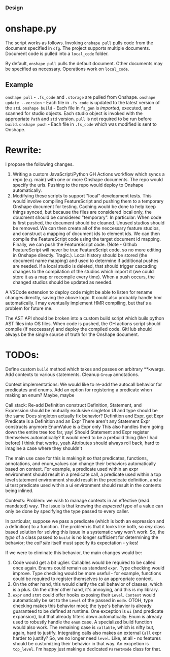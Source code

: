 ### Design
# onshape.py
The script works as follows.
Invoking `onshape pull` pulls code from the document specified in `cfg`.
The project supports multiple documents. Document code is pulled into a `local_code` folder.

By default, `onshape pull` pulls the default document. Other documents may be specified as necessary.
Operations work on `local_code`.

## Example
`onshape pull` - `.fs_code` and `.storage` are pulled from Onshape.
`onshape update --version` - Each file in `.fs_code` is updated to the latest version of the `std`.
`onshape build` - Each file in `fs_gen` is *imported*, executed, and scanned for studio objects. Each studio object is invoked with the appropriate `Path` and `std` version.
    `pull` is not required to be run before `build`.
`onshape push` - Each file in `.fs_code` which was modified is sent to Onshape.

# Rewrite:
I propose the following changes.
1. Writing a custom JavaScript/Python GH Actions workflow which syncs a repo (e.g. main) with one or more Onshape documents. The repo would specify the urls. Pushing to the repo would deploy to Onshape automatically.
2. Modifying these scripts to support "local" development tests. This would involve compiling FeatureScript and pushing them to a temporary Onshape document for testing. Caching would be done to help keep things synced, but because the files are considered local only, the doucment should be considered "temporary". In particular:
When code is first pushed, the document should be cleaned. Unused studios should be removed.
We can then create all of the neccessary feature studios, and construct a mapping of document ids to element ids.
We can then compile the FeatureScript code using the target document id mapping. Finally, we can push the FeatureScript code.
(Note - Github FeatureScript will never be true FeatureScript code, so no more editing in Onshape directly. Tragic.). 
Local history should be stored (the document name mapping) and used to determine if additional pushes are needed.
If a local studio is deleted, that should trigger cascading changes to the compilation of the studios which import it (we could store it as a map or recompile every time).
When a push occurs, the changed studios should be updated as needed. 

A VSCode extension to deploy code might be able to listen for rename changes directly, saving the above logic. It could also probably handle hmr automatically.
I may eventually implement HMR compiling, but that's a problem for future me.

The AST API should be broken into a custom build script which buils python AST files into OS files. When code is pushed, the GH actions script should compile (if neccessary) and deploy the compiled code. GitHub should always be the single source of truth for the Onshape document.



# TODOs:
Define custom `build` method which takes and passes on arbitrary **kwargs.
Add contexts to various statements.
Cleanup `Group` annotations.

Context implementations:
We would like to re-add the autocall behavior for predicates and enums.
Add an option for registering a predicate when making an enum? Maybe, maybe

Call stack:
Re-add Definition construct
Definition, Statement, and Expression should be mutually exclusive singleton
UI and type should be the same
Does singleton actually fix behavior? 
Definition and Expr, get Expr
Predicate is a Definition and an Expr
There aren't any Statement Expr constructs anymore
EnumValue is a Expr only
This also handles them going down the entire tree too far, yay!
Should Statement and Expr register themselves automatically?
It would need to be a prebuild thing (like I had before)
I think that works, yeah
Attributes should always roll back, hard to imagine a case where they shouldn't

The main use case for this is making it so that predicates, functions, annotations, and enum_values can change their behaviors automatically based on context.
For example, a predicate used within an expr environment should result in a predicate call, a predicate used within a top level statement environment should result in 
the predicate definition, and a ui test predicate used within a ui environment should result in the contents being inlined.

Contexts:
Problem: we wish to manage contexts in an effective (read: mandated) way. 
The issue is that knowing the *expected* type of a value can only be done by specifying the type passed to every caller.

In particular, suppose we pass a predicate (which is both an expression and a definition) to a function. The problem is that it looks like both, so *any* class based
solution for solving this issue in a systematic way won't work. So, the *type* of a class passed to `build` is no longer sufficient for determining the behavior; the
*call site* itself must specify its expectation - yikes!

If we were to eliminate this behavior, the main changes would be:
1. Code would get a bit uglier. Callables would be required to be called once again. Enums could remain as standard `expr`. Type checking would improve. 
Type checking would be more useful - for example, functions could be required to register themselves to an appropriate context.
2. On the other hand, this would clarify the call behavior of classes, which is a plus. On the other other hand, it's annoying, and this is my library.
3. `expr` and `stmt` could offer hooks exposing their `Level`. `Context` would automatically be set to the `Level` of the passed in `node`. OTOH, type checking
   makes this behavior moot; the type's behavior is already guaranteed to be defined at runtime. One exception is `ui` (and predicate expansion),
    but that already filters down automatically.
    Enum is already used to robustly handle the `enum` case. A specialized build function would also work. 
    The remaining case is `callable`, which is nifty but, again, hard to justify. Integrating calls also makes an external `Call` expr harder to justify?
So, we no longer need `level`. Like, at all - no features should be customizing their behavior in that way.
An excpetion is `top_level`. I'm happy just making a dedicated `ParentNode` class for that.

